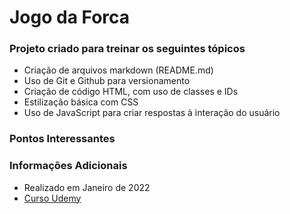 # Jogo da Forca

### Projeto criado para treinar os seguintes tópicos
* Criação de arquivos markdown (README.md)
* Uso de Git e Github para versionamento
* Criação de código HTML, com uso de classes e IDs
* Estilização básica com CSS
* Uso de JavaScript para criar respostas à interação do usuário

### Pontos Interessantes


### Informações Adicionais
* Realizado em Janeiro de 2022
* [Curso Udemy](https://www.udemy.com/course/javascript-completo-html-css-projetos-profissionais/learn/lecture/22078102?start=0#overview)